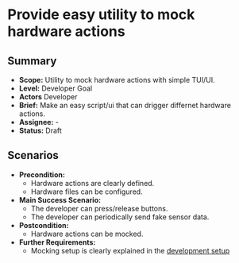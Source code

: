 # Provide easy utility to mock hardware actions


## Summary

- **Scope:** Utility to mock hardware actions with simple TUI/UI.
- **Level:** Developer Goal
- **Actors** Developer
- **Brief:** Make an easy script/ui that can drigger differnet hardware actions.
- **Assignee:** -
- **Status:** Draft

## Scenarios

- **Precondition:** 
	- Hardware actions are clearly defined.
	- Hardware files can be configured.
- **Main Success Scenario:** 
    - The developer can press/release buttons.
    - The developer can periodically send fake sensor data.
- **Postcondition:**
	- Hardware actions can be mocked.
- **Further Requirements:**
	- Mocking setup is clearly explained in the [development setup](../DevelopmentSetup.md) 